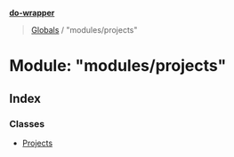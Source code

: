 **[do-wrapper](../README.md)**

> [Globals](../globals.md) / "modules/projects"

# Module: "modules/projects"

## Index

### Classes

* [Projects](../classes/_modules_projects_.projects.md)
